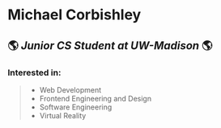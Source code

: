 # Michael Corbishley
## :earth_americas: *Junior CS Student at UW-Madison* :earth_americas:
### Interested in:
> - Web Development
> - Frontend Engineering and Design
> - Software Engineering
> - Virtual Reality
